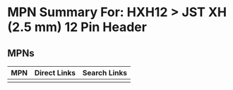 



# MPN Summary For: HXH12 > JST XH (2.5 mm) 12 Pin Header

## MPNs
  

|MPN|Direct Links|Search Links|
| :--- | :--- | :--- |
||||
